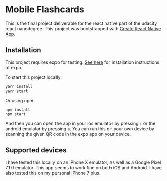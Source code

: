 # Mobile Flashcards

This is the final project deliverable for the react native part of the udacity react nanodegree. This project was bootstrapped with [Create React Native App](https://github.com/react-community/create-react-native-app).

## Installation

This project requires expo for testing. [See here](https://expo.io/learn) for installation instructions of expo.

To start this project locally:

    yarn install
    yarn start

Or using npm:

    npm install
    npm start

And then you can open the app in your ios emulator by pressing `i` or the android emulator by pressing `a`.
You can run this on your own device by scanning the given QR code in the expo app on your device.

## Supported devices

I have tested this locally on an iPhone X emulator, as well as a Google Pixel 7.1.0 emulator.
This app seems to work fine on both iOS and Android. I have also tested this on my personal iPhone 7 plus.
